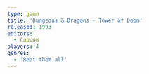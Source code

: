 ```yaml
---
type: game
title: 'Dungeons & Dragons - Tower of Doom'
released: 1993
editors: 
  - Capcom
players: 4
genres:
  - 'Beat them all'
---
```

